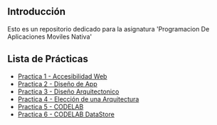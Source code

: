 ## Introducción

Esto es un repositorio dedicado para la asignatura 'Programacion De Aplicaciones Moviles Nativa'

## Lista de Prácticas

<ul>
  <li><a href='./Práctica%201%20-%20Accesibilidad'>Practica 1 - Accesibilidad Web</a></li>
  <li><a href='./Práctica%202%20-%20Diseño%20de%20App'>Practica 2 - Diseño de App</a></li>
  <li><a href='./Práctica%203%20-%20Diseño%20Arquitectónico'>Practica 3 - Diseño Arquitectonico</a></li>
  <li><a href='./Práctica%204%20-%20Elección%20de%20una%20Arquitectura'>Practica 4 - Elección de una Arquitectura</a></li>
  <li><a href='./Práctica%205%20-%20CodeLab'>Practica 5 - CODELAB</a></li>
  <li><a href='./Práctica%206%20-%20CodeLab%20DataStore'>Practica 6 - CODELAB DataStore</a></li>
</ul>
